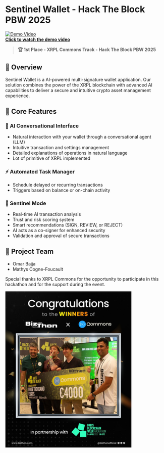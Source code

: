 # Sentinel Wallet - Hack The Block PBW 2025



<p>
  <a href="https://www.youtube.com/watch?v=MOEbBAgxb3Y">
    <img src="utils/cover2.jpg" alt="Demo Video" width="600">
    <br>
    <strong>Click to watch the demo video</strong>
  </a>
</p>



> **🏆 1st Place - XRPL Commons Track - Hack The Block PBW 2025**

## 🌟 Overview

Sentinel Wallet is a AI-powered multi-signature wallet application.
Our solution combines the power of the XRPL blockchain with advanced AI capabilities to deliver a secure and intuitive crypto asset management experience.

## 🚀 Core Features

### 🤖 AI Conversational Interface
- Natural interaction with your wallet through a conversational agent (LLM)
- Intuitive transaction and settings management
- Detailed explanations of operations in natural language
- Lot of primitive of XRPL implemented 

### ⚡ Automated Task Manager
- Schedule delayed or recurring transactions
- Triggers based on balance or on-chain activity

### 🔐 Sentinel Mode
- Real-time AI transaction analysis
- Trust and risk scoring system
- Smart recommendations (SIGN, REVIEW, or REJECT)
- AI acts as a co-signer for enhanced security
- Validation and approval of secure transactions


## 🤝 Project Team

- Omar Bajja
- Mathys Cogne-Foucault


Special thanks to XRPL Commons for the opportunity to participate in this hackathon and for the support during the event.


<img src="utils/cover.jpg" alt="1st Place - XRPL Commons Track - Hack The Block PBW 2025" width="400">